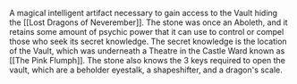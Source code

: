 A magical intelligent artifact necessary to gain access to the Vault hiding the [[Lost Dragons of Neverember]].  The stone was once an Aboleth, and it retains some amount of psychic power that it can use to control or compel those who seek its secret knowledge. The secret knowledge is the location of the Vault, which was underneath a Theatre in the Castle Ward known as [[The Pink Flumph]]. The stone also knows the 3 keys required to open the vault, which are a beholder eyestalk, a shapeshifter, and a dragon's scale.